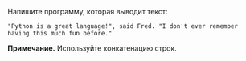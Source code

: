 Напишите программу, которая выводит текст:

    "Python is a great language!", said Fred. "I don't ever remember having this much fun before."

<b>Примечание.</b> Используйте конкатенацию строк.